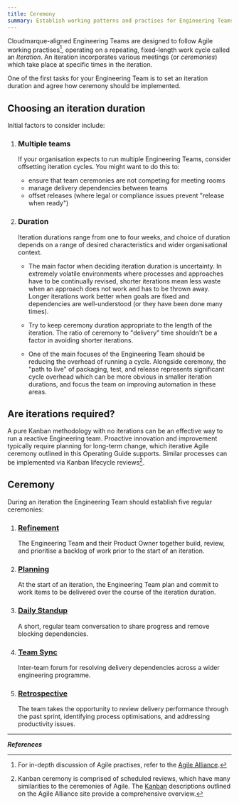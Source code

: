 ```yaml
---
title: Ceremony
summary: Establish working patterns and practises for Engineering Teams, setting a delivery and improvement cadence for cloud systems.
---
```

Cloudmarque-aligned Engineering Teams are designed to follow Agile working practises[^1], operating on a repeating, fixed-length work cycle called an _Iteration_. An iteration incorporates various meetings (or _ceremonies_) which take place at specific times in the iteration.

One of the first tasks for your Engineering Team is to set an iteration duration and agree how ceremony should be implemented.

## Choosing an iteration duration
Initial factors to consider include:

 1. ### Multiple teams
    If your organisation expects to run multiple Engineering Teams, consider offsetting iteration cycles. You might want to do this to:
     * ensure that team ceremonies are not competing for meeting rooms
     * manage delivery dependencies between teams
     * offset releases (where legal or compliance issues prevent "release when ready")


 2. ### Duration
    Iteration durations range from one to four weeks, and choice of duration depends on a range of desired characteristics and wider organisational context.
     * The main factor when deciding iteration duration is uncertainty. In extremely volatile environments where processes and approaches have to be continually revised, shorter iterations mean less waste when an approach does not work and has to be thrown away. Longer iterations work better when goals are fixed and dependencies are well-understood (or they have been done many times).

     * Try to keep ceremony duration appropriate to the length of the iteration. The ratio of ceremony to "delivery" time shouldn't be a factor in avoiding shorter iterations.

     * One of the main focuses of the Engineering Team should be reducing the overhead of running a cycle. Alongside ceremony, the "path to live" of packaging, test, and release represents significant cycle overhead which can be more obvious in smaller iteration durations, and focus the team on improving automation in these areas.

## Are iterations required?
A pure Kanban methodology with no iterations can be an effective way to run a reactive Engineering team. Proactive innovation and improvement typically require planning for long-term change, which iterative Agile ceremony outlined in this Operating Guide supports. Similar processes can be implemented via Kanban lifecycle reviews[^2].

## Ceremony
During an iteration the Engineering Team should establish five regular ceremonies:

 1. ### [Refinement](/cloudmarque/operations/ceremony/refinement.html)
    The Engineering Team and their Product Owner together build, review, and prioritise a backlog of work prior to the start of an iteration.
 
 2. ### [Planning](/cloudmarque/operations/ceremony/planning.html)
    At the start of an iteration, the Engineering Team plan and commit to work items to be delivered over the course of the iteration duration.

 3. ### [Daily Standup](/cloudmarque/operations/ceremony/daily.html)
    A short, regular team conversation to share progress and remove blocking dependencies.

 4. ### [Team Sync](/cloudmarque/operations/ceremony/sync.html)
    Inter-team forum for resolving delivery dependencies across a wider engineering programme.

 5. ### [Retrospective](/cloudmarque/operations/ceremony/retrospective.html)
    The team takes the opportunity to review delivery performance through the past sprint, identifying process optimisations, and addressing productivity issues.

---
**_References_**

[^1]: For in-depth discussion of Agile practises, refer to the [Agile Alliance](https://www.agilealliance.org/glossary/iterative-development/).
[^2]: Kanban ceremony is comprised of scheduled reviews, which have many similarities to the ceremonies of Agile. The [Kanban](https://www.agilealliance.org/glossary/kanban/) descriptions outlined on the Agile Alliance site provide a comprehensive overview.